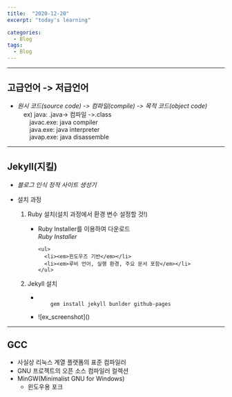 ```yaml
---
title:  "2020-12-20"
excerpt: "today's learning"

categories:
  - Blog
tags:
  - Blog
---
```


***
## 고급언어 -> 저급언어
* <em>원시 코드(source code) -> 컴파일(compile) -> 목적 코드(object code)</em>  
&emsp;ex) java: .java-> 컴파일 ->.class  
&emsp;&emsp;javac.exe: java compiler  
&emsp;&emsp;java.exe: java interpreter  
&emsp;&emsp;javap.exe: java disassemble  

***  
## Jekyll(지킬)  
* <em>블로그 인식 정적 사이트 생성기</em>
* 설치 과정
  <ol> 
    <li>Ruby 설치(설치 과정에서 환경 변수 설정할 것!)</li>
    <ul>
      <li>Ruby Installer를 이용하여 다운로드<br/><em>Ruby Installer</em></li>
      
      <ul>
        <li><em>윈도우즈 기반</em></li> 
        <li><em>루비 언어, 실행 환경, 주요 문서 포함</em></li>
      </ul>
    </ul>
    <li>Jekyll 설치</li>
    <ul>
      <li><code>
      gem install jekyll bunlder github-pages  
        </code></li>
      <li>![ex_screenshot]()</li>
    </ul>
  </ol>
  
***
## GCC  
* 사실상 리눅스 계열 플랫폼의 표준 컴파일러
* GNU 프로젝트의 오픈 소스 컴파일러 컬렉션
* MinGW(Minimalist GNU for Windows)
  * 윈도우용 포크  
